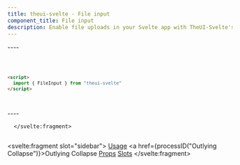 ```yaml
---
title: theui-svelte - File input
component_title: File input
description: Enable file uploads in your Svelte app with TheUI-Svelte's File Input component, offering a user-friendly interface for file selection.
---
```


<script lang="ts">
  import type { PageData } from "./$types";
  import DocContainer from "$lib/ui/doc/Container.svelte";
  import Head from "$lib/ui/doc/Head.svelte";
  import Block from "$lib/ui/doc/Block.svelte";
  import Code from "$lib/ui/doc/Code.svelte";
  import DataTable from "$lib/ui/doc/DataTable.svelte";
  import Example from "$lib/ui/doc/Example.svelte";
  import { FileInput } from "theui-svelte";
  import { processID } from "$lib";

  export let data: PageData;
</script>

<DocContainer>
  <Head title="FileInput" text="--" edit_url={data.edit_url}/>
  <Block title="Setup">
    <p class="not-prose mb-4">----</p>
<Code title="Import">

```html
<script>
  import { FileInput } from "theui-svelte"
</script>
```
</Code>
  </Block>

  <Block title="Usage">
    <Example title="Basic Example">
      <p class="not-prose mb-2">----</p>
      <svelte:fragment slot="example">
        
      </svelte:fragment>
<div slot="code">

```html

```
</div>
    </Example>
  </Block>

  <Block title="Props">
    <DataTable data={data.component.props} hideText={true} mb=8 />
    <DataTable data={data.component.dynamicProps} type="slots" title="Dynamic Props" hideText={true} />
  </Block>
  <Block title="Slots">
    <DataTable data={data.component.slots} type="slots"/>
  </Block>

  <svelte:fragment slot="sidebar">
    <a href="#usage">Usage</a>
    <a href={processID("Outlying Collapse")}>Outlying Collapse</a>
    <a href="#props">Props</a>
    <a href="#slots">Slots</a>
  </svelte:fragment>

</DocContainer>